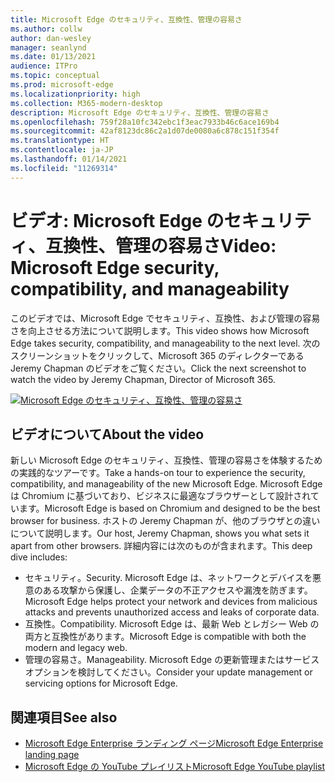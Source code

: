 ```yaml
---
title: Microsoft Edge のセキュリティ、互換性、管理の容易さ
ms.author: collw
author: dan-wesley
manager: seanlynd
ms.date: 01/13/2021
audience: ITPro
ms.topic: conceptual
ms.prod: microsoft-edge
ms.localizationpriority: high
ms.collection: M365-modern-desktop
description: Microsoft Edge のセキュリティ、互換性、管理の容易さ
ms.openlocfilehash: 759f28a10fc342ebc1f3eac7933b46c6ace169b4
ms.sourcegitcommit: 42af8123dc86c2a1d07de0080a6c878c151f354f
ms.translationtype: HT
ms.contentlocale: ja-JP
ms.lasthandoff: 01/14/2021
ms.locfileid: "11269314"
---
```

# <span data-ttu-id="55aa2-103">ビデオ: Microsoft Edge のセキュリティ、互換性、管理の容易さ</span><span class="sxs-lookup"><span data-stu-id="55aa2-103">Video: Microsoft Edge security, compatibility, and manageability</span></span>

<span data-ttu-id="55aa2-104">このビデオでは、Microsoft Edge でセキュリティ、互換性、および管理の容易さを向上させる方法について説明します。</span><span class="sxs-lookup"><span data-stu-id="55aa2-104">This video shows how Microsoft Edge takes security, compatibility, and manageability to the next level.</span></span> <span data-ttu-id="55aa2-105">次のスクリーンショットをクリックして、Microsoft 365 のディレクターである Jeremy Chapman のビデオをご覧ください。</span><span class="sxs-lookup"><span data-stu-id="55aa2-105">Click the next screenshot to watch the video by Jeremy Chapman, Director of Microsoft 365.</span></span>

[![Microsoft Edge のセキュリティ、互換性、管理の容易さ](media/microsoft-edge-video-security-compatibility-manageability/0.png)](http://www.youtube.com/watch?v=uMmh_gNaM4I "Microsoft Edge security, compatibility, and manageability")

## <span data-ttu-id="55aa2-107">ビデオについて</span><span class="sxs-lookup"><span data-stu-id="55aa2-107">About the video</span></span>

<span data-ttu-id="55aa2-108">新しい Microsoft Edge のセキュリティ、互換性、管理の容易さを体験するための実践的なツアーです。</span><span class="sxs-lookup"><span data-stu-id="55aa2-108">Take a hands-on tour to experience the security, compatibility, and manageability of the new Microsoft Edge.</span></span> <span data-ttu-id="55aa2-109">Microsoft Edge は Chromium に基づいており、ビジネスに最適なブラウザーとして設計されています。</span><span class="sxs-lookup"><span data-stu-id="55aa2-109">Microsoft Edge is based on Chromium and designed to be the best browser for business.</span></span> <span data-ttu-id="55aa2-110">ホストの Jeremy Chapman が、他のブラウザとの違いについて説明します。</span><span class="sxs-lookup"><span data-stu-id="55aa2-110">Our host, Jeremy Chapman, shows you what sets it apart from other browsers.</span></span> <span data-ttu-id="55aa2-111">詳細内容には次のものが含まれます。</span><span class="sxs-lookup"><span data-stu-id="55aa2-111">This deep dive includes:</span></span>

- <span data-ttu-id="55aa2-112">セキュリティ。</span><span class="sxs-lookup"><span data-stu-id="55aa2-112">Security.</span></span> <span data-ttu-id="55aa2-113">Microsoft Edge は、ネットワークとデバイスを悪意のある攻撃から保護し、企業データの不正アクセスや漏洩を防ぎます。</span><span class="sxs-lookup"><span data-stu-id="55aa2-113">Microsoft Edge helps protect your network and devices from malicious attacks and prevents unauthorized access and leaks of corporate data.</span></span>
- <span data-ttu-id="55aa2-114">互換性。</span><span class="sxs-lookup"><span data-stu-id="55aa2-114">Compatibility.</span></span> <span data-ttu-id="55aa2-115">Microsoft Edge は、最新 Web とレガシー Web の両方と互換性があります。</span><span class="sxs-lookup"><span data-stu-id="55aa2-115">Microsoft Edge is compatible with both the modern and legacy web.</span></span>
- <span data-ttu-id="55aa2-116">管理の容易さ。</span><span class="sxs-lookup"><span data-stu-id="55aa2-116">Manageability.</span></span> <span data-ttu-id="55aa2-117">Microsoft Edge の更新管理またはサービスオプションを検討してください。</span><span class="sxs-lookup"><span data-stu-id="55aa2-117">Consider your update management or servicing options for Microsoft Edge.</span></span>

## <span data-ttu-id="55aa2-118">関連項目</span><span class="sxs-lookup"><span data-stu-id="55aa2-118">See also</span></span>

- [<span data-ttu-id="55aa2-119">Microsoft Edge Enterprise ランディング ページ</span><span class="sxs-lookup"><span data-stu-id="55aa2-119">Microsoft Edge Enterprise landing page</span></span>](https://aka.ms/EdgeEnterprise)
- [<span data-ttu-id="55aa2-120">Microsoft Edge の YouTube プレイリスト</span><span class="sxs-lookup"><span data-stu-id="55aa2-120">Microsoft Edge YouTube playlist</span></span>](https://www.youtube.com/playlist?list=PLXtHYVsvn_b-uXh1tMeYpT-0iD8tD3tFy)